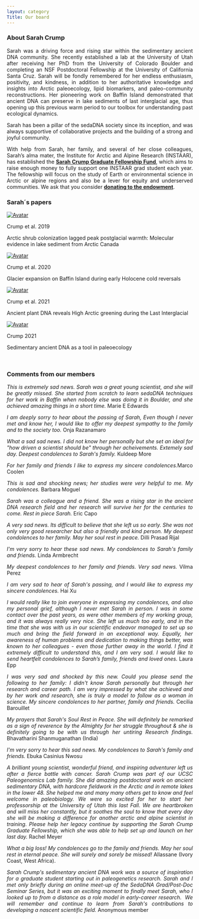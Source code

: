 ```yaml
---
layout: category
Title: Our board
---
```


<div class="section">
<h3 class="section-title underline">About Sarah Crump</h3>
<p align="justify">
Sarah was a driving force and rising star within the sedimentary ancient DNA community. She recently established a lab at the University of Utah after receiving her PhD from the University of Colorado Boulder and completing an NSF Postdoctoral Fellowship at the University of California Santa Cruz. Sarah will be fondly remembered for her endless enthusiasm, positivity, and kindness, in addition to her authoritative knowledge and insights into Arctic paleoecology, lipid biomarkers, and paleo-community reconstructions. Her pioneering work on Baffin Island demonstrated that ancient DNA can preserve in lake sediments of last interglacial age, thus opening up this previous warm period to our toolbox for understanding past ecological dynamics.
</p> 
<p align="justify">Sarah has been a pillar of the sedaDNA society since its inception, and was always supportive of collaborative projects and the building of a strong and joyful community.</p> 
<p align="justify"> With help from Sarah, her family, and several of her close colleagues, Sarah’s alma mater, the Institute for Arctic and Alpine Research (INSTAAR), has established the <a href="https://www.colorado.edu/instaar/instaar-resources/student-funding/sarah-crump-graduate-fellowship" target="_blank"><b>Sarah Crump Graduate Fellowship Fund</b></a>, which aims to raise enough money to fully support one INSTAAR grad student each year. The fellowship will focus on the study of Earth or environmental science in Arctic or alpine regions and also be a lever for equity and underserved communities. We ask that you consider <a href="https://giving.cu.edu/fund/sarah-crump-graduate-fellowship-fund" target="_blank"><b>donating to the endowment</b></a>.
</p> 
</div>

<div class="section">
<h3 class="section-title underline">Sarah´s papers</h3>
</div>

<div class="avatar">
<div class ="member">
<div class="square"><a href="https://onlinelibrary.wiley.com/doi/abs/10.1111/gcb.14836" target="_blank"><img src="{{ "/assets/crump_papers/crump2019.jpg" | relative_url }}" alt="Avatar" /></a></div>
<p>Crump et al. 2019</p>
<p>Arctic shrub colonization lagged peak postglacial warmth: Molecular evidence in lake sediment from Arctic Canada</p>
</div>

<div class ="member">
<div class="square"><a href="https://www.sciencedirect.com/science/article/abs/pii/S0277379120303814" target="_blank"><img src="{{ "/assets/crump_papers/crump2020.jpg" | relative_url }}" alt="Avatar" /></a></div>
<p>Crump et al. 2020</p>
<p>Glacier expansion on Baffin Island during early Holocene cold reversals</p>
</div>

<div class ="member">
<div class="square"><a href="https://www.pnas.org/doi/abs/10.1073/pnas.2019069118" target="_blank"><img src="{{ "/assets/crump_papers/crump2021a.jpg" | relative_url }}" alt="Avatar" /></a></div>
<p>Crump et al. 2021</p>
<p>Ancient plant DNA reveals High Arctic greening during the Last Interglacial</p>
</div>

<div class ="member">
<div class="square"><a href="https://www.nature.com/articles/s43017-021-00158-8" target="_blank"><img src="{{ "/assets/crump_papers/crump2021b.jpg" | relative_url }}" alt="Avatar" /></a></div>
<p>Crump 2021</p>
<p>Sedimentary ancient DNA as a tool in paleoecology</p>
</div>
  
<br>  
</div>

<div class="intro">
<h3 class="section-title underline">Comments from our members</h3>
<p align="justify"> <i>This is extremely sad news. Sarah was a great young scientist, and she will be greatly missed. She started from scratch to learn sedaDNA techniques for her work in Baffin when nobody else was doing it in Boulder, and she achieved amazing things in a short time.</i> Marie E Edwards</p>
<p align="justify"> <i>I am deeply sorry to hear about the passing of Sarah, Even though I never met and know her, I would like to offer my deepest sympathy to the family and to the society too.</i> Onja Razanamaro</p>
<p align="justify"> <i>What a sad sad news. I did not know her personally but she set an ideal for "how driven a scientist should be" through her acheivements. Extemely sad day. Deepest condolences to Sarah's family.</i> Kuldeep More</p>  
<p align="justify"> <i>For her family and friends I like to express my sincere condolences.</i>Marco Coolen </p>
<p align="justify"><i>This is sad and shocking news; her studies were very helpful to me. My condolences.</i> Barbara Moguel </p>
<p align="justify"><i>Sarah was a colleague and a friend. She was a rising star in the ancient DNA research field and her 
research will survive her for the centuries to come. Rest in piece Sarah.</i> Eric Capo </p>
<p align="justify"><i>A very sad news. Its difficult to believe that she left us so early. She was not only very good researcher but also a friendly and kind person. My deepest condolences to her family. May her soul rest in peace.</i> Dilli Prasad Rijal</p>  
<p align="justify"><i>I'm very sorry to hear these sad news. My condolences to Sarah's family and friends.</i> Linda Armbrecht</p>
<p align="justify"><i>My deepest condolences to her family and friends. Very sad news.</i> Vilma Perez</p> 
<p align="justify"><i>I am very sad to hear of Sarah's passing, and I would like to express my sincere condolences.</i> Hai Xu</p> 
<p align="justify"><i>I would really like to join everyone in expressing my condolences, and also my personal grief, although I never met Sarah in person. I was in some contact over the past years, as were other members of my working group, and it was always really very nice.
She left us much too early, and in the time that she was with us in our scientific endeavor managed to set up so much and bring the field forward in an exceptional way. Equally, her awareness of human problems and dedication to making things better, was known to her colleagues - even those further away in the world. I find it extremely difficult to understand this, and I am very sad. I would like to send heartfelt condolences to Sarah’s family, friends and loved ones.</i> Laura Epp</p> 
<p align="justify"><i>I was very sad and shocked by this new. Could you please send the following to her family: I didn't know Sarah personally but through her research and career path. I am very impressed by what she achieved and by her work and research, she is truly a model to follow as a woman in science. My sincere condolences to her partner, family and friends.</i> Cecilia Barouillet</p> 
<p align="justify"><i>My prayers that Sarah's Soul Rest in Peace. She will definitely be remarked as a sign of reverence by the Almighty for her struggle throughout & she is definitely going to be with us through her untiring Research findings.</i> Bhavatharini Shanmuganathan (India)</p> 
<p align="justify"><i>I'm very sorry to hear this sad news. My condolences to Sarah's family and
friends.</i> Ebuka Casinius Nwosu</p> 
<p align="justify"><i>A brilliant young scientist, wonderful friend, and inspiring adventurer left us after a fierce battle with cancer. Sarah Crump was part of our UCSC Paleogenomics Lab family. She did amazing postdoctoral work on ancient sedimentary DNA, with hardcore fieldwork in the Arctic and in remote lakes in the lower 48. She helped me and many many others get to know and feel welcome in paleobiology. We were so excited for her to start her professorship at the University of Utah this last Fall. We are heartbroken and will miss her constantly, but it soothes the soul to know that every day she will be making a difference for another arctic and alpine scientist in training. Please help her legacy continue by supporting the Sarah Crump Graduate Fellowship, which she was able to help set up and launch on her last day.</i> Rachel Meyer</p> 
<p align="justify"><i>What a big loss! My condolences go to the family and friends. May her soul rest in eternal peace. She will surely and sorely be missed!</i> Allassane (Ivory Coast, West Africa).</p> 
<p align="justify"><i>Sarah Crump's sedimentary ancient DNA work was a source of inspiration for a graduate student starting out in paleogenetics research.  Sarah and I met only briefly during an online meet-up of the SedaDNA Grad/Post-Doc Seminar Series, but it was an exciting moment to finally meet Sarah, who I looked up to from a distance as a role model in early-career research.  We will remember and continue to learn from Sarah's contributions to developing a nascent scientific field.</i> Anonymous member</p>   
  
